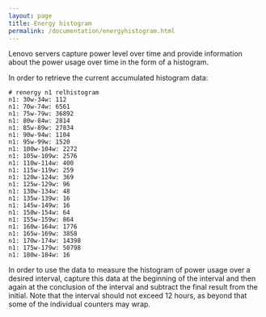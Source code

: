 ```yaml
---
layout: page
title: Energy histogram
permalink: /documentation/energyhistogram.html
---
```


Lenovo servers capture power level over time and provide
information about the power usage over time in the
form of a histogram.

In order to retrieve the current accumulated histogram data:

	# renergy n1 relhistogram
	n1: 30w-34w: 112
	n1: 70w-74w: 6561
	n1: 75w-79w: 36892
	n1: 80w-84w: 2814
	n1: 85w-89w: 27834
	n1: 90w-94w: 1104
	n1: 95w-99w: 1520
	n1: 100w-104w: 2272
	n1: 105w-109w: 2576
	n1: 110w-114w: 400
	n1: 115w-119w: 259
	n1: 120w-124w: 369
	n1: 125w-129w: 96
	n1: 130w-134w: 48
	n1: 135w-139w: 16
	n1: 145w-149w: 16
	n1: 150w-154w: 64
	n1: 155w-159w: 864
	n1: 160w-164w: 1776
	n1: 165w-169w: 3858
	n1: 170w-174w: 14398
	n1: 175w-179w: 50798
	n1: 180w-184w: 16

In order to use the data to measure the histogram of
power usage over a desired interval, capture
this data at the beginning of the interval and then again
at the conclusion of the interval and subtract the final
result from the initial.  Note that the interval should 
not exceed 12 hours, as beyond that some of the individual
counters may wrap.

